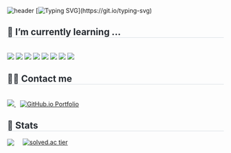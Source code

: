 ![header](https://capsule-render.vercel.app/api?type=waving&color=gradient&customColorList=3&height=250&section=header&text=Paladyn12's%20GITHUB&fontSize=50&fontAlign=68&fontAlignY=36)
[![Typing SVG](https://readme-typing-svg.demolab.com?font=Fira+Code&weight=500&size=30&duration=10000&pause=1000&color=2E2E2E&width=2000&height=100&lines=Back-End+Developer%2C+who+is+continuously+learning+and+growing.)](https://git.io/typing-svg)

<div style="text-align: left;"> 
    <div style="font-weight: 700; font-size: 15px; text-align: left; color: #282d33;">  </div> 
    </div>
    <div style="text-align: left;">
    <h2 style="border-bottom: 1px solid #d8dee4; color: #282d33;"> 🌱 I’m currently learning ... </h2> <br> 
    <div style="margin: ; text-align: left;" "text-align: left;"> <img src="https://img.shields.io/badge/Docker-2496ED?style=for-the-badge&logo=Docker&logoColor=white">
          <img src="https://img.shields.io/badge/Java-007396?style=for-the-badge&logo=Java&logoColor=white">
          <img src="https://img.shields.io/badge/Spring-6DB33F?style=for-the-badge&logo=Spring&logoColor=white">
          <img src="https://img.shields.io/badge/spring boot-6DB33F?style=for-the-badge&logo=springboot&logoColor=white">
          <img src="https://img.shields.io/badge/React-61DAFB?style=for-the-badge&logo=React&logoColor=white">
          <img src="https://img.shields.io/badge/MySQL-4479A1?style=for-the-badge&logo=MySQL&logoColor=white">
          <img src="https://img.shields.io/badge/docker-2496ED?style=for-the-badge&logo=docker&logoColor=white">
          <img src="https://img.shields.io/badge/aws EC2-FF9900?style=for-the-badge&logo=amazonec2&logoColor=white">
          </div>
    </div>
    <div style="text-align: left;">
  <h2 style="border-bottom: 1px solid #d8dee4; color: #282d33;"> 🧑‍💻 Contact me </h2> <br> 
  <div style="text-align: left;">
    <a href="https://www.notion.so/1acbe93dcc65807ba891ce3604c39e1d">
      <img src="https://img.shields.io/badge/Notion-000000?style=for-the-badge&logo=Notion&logoColor=white">
    </a>
    <a href="https://paladyn12.github.io" style="margin-left: 10px;">
      <img src="https://img.shields.io/badge/Github Pages-000000?style=for-the-badge&logo=github&logoColor=white" alt="GitHub.io Portfolio">
    </a>
  </div>
</div>
    <div style="text-align: left;"> 
  <h2 style="border-bottom: 1px solid #d8dee4; color: #282d33;"> 🏅 Stats </h2> 
  <div style="display: flex; flex-wrap: wrap; gap: 20px; align-items: center;">
    <img src="https://github-readme-stats.vercel.app/api/top-langs/?username=paladyn12&layout=compact&bg_color=180,00000000,&title_color=000000&text_color=000000" />
    <a href="https://solved.ac/paladyn">
      <img src="http://mazassumnida.wtf/api/v2/generate_badge?boj=paladyn" alt="solved.ac tier" />
    </a>
  </div>
</div>

<!--
**paladyn12/paladyn12** is a ✨ _special_ ✨ repository because its `README.md` (this file) appears on your GitHub profile.

Here are some ideas to get you started:

- 🔭 I’m currently working on ...
- 👯 I’m looking to collaborate on ...
- 🤔 I’m looking for help with ...
- 💬 Ask me about ...
- 📫 How to reach me: ...
- 😄 Pronouns: ...
- ⚡ Fun fact: ...
-->
